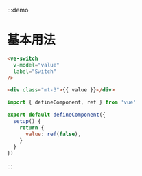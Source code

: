 :::demo
# 基本用法

```html
<ve-switch
  v-model="value"
  label="Switch"
/>

<div class="mt-3">{{ value }}</div>
```

```js
import { defineComponent, ref } from 'vue'

export default defineComponent({
  setup() {
    return {
      value: ref(false),
    }
  }
})
```
:::
